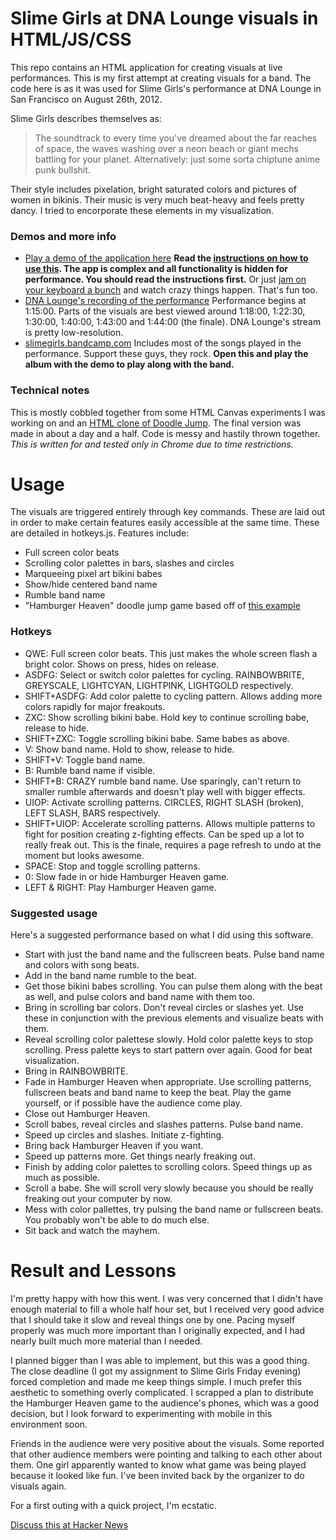 Slime Girls at DNA Lounge visuals in HTML/JS/CSS
========

This repo contains an HTML application for creating visuals at live performances. This is my first attempt at creating visuals for a band. The code here is as it was used for Slime Girls's performance at DNA Lounge in San Francisco on August 26th, 2012. 

Slime Girls describes themselves as:

> The soundtrack to every time you've dreamed about the far reaches of space, the waves washing over a neon beach or giant mechs battling for your planet. Alternatively: just some sorta chiptune anime punk bullshit.

Their style includes pixelation, bright saturated colors and pictures of women in bikinis. Their music is very much beat-heavy and feels pretty dancy. I tried to encorporate these elements in my visualization.

### Demos and more info

- [Play a demo of the application here](https://dl.dropbox.com/u/994121/canvastest/slime-girls/index.html) **Read the [instructions on how to use this](#usage). The app is complex and all functionality is hidden for performance. You should read the instructions first.** Or just [jam on your keyboard a bunch](#hotkeys) and watch crazy things happen. That's fun too.
- [DNA Lounge's recording of the performance](http://www.justin.tv/dnalounge/b/330096677) Performance begins at 1:15:00. Parts of the visuals are best viewed around 1:18:00, 1:22:30, 1:30:00, 1:40:00, 1:43:00 and 1:44:00 (the finale). DNA Lounge's stream is pretty low-resolution.
- [slimegirls.bandcamp.com](http://slimegirls.bandcamp.com) Includes most of the songs played in the performance. Support these guys, they rock. **Open this and play the album with the demo to play along with the band.**

### Technical notes

This is mostly cobbled together from some HTML Canvas experiments I was working on and an [HTML clone of Doodle Jump](http://cssdeck.com/labs/html5-doodle-jump/8). The final version was made in about a day and a half. Code is messy and hastily thrown together. *This is written for and tested only in Chrome due to time restrictions.*

Usage
========

The visuals are triggered entirely through key commands. These are laid out in order to make certain features easily accessible at the same time. These are detailed in hotkeys.js. Features include:

- Full screen color beats
- Scrolling color palettes in bars, slashes and circles
- Marqueeing pixel art bikini babes
- Show/hide centered band name
- Rumble band name
- "Hamburger Heaven" doodle jump game based off of [this example](http://cssdeck.com/labs/html5-doodle-jump/8)

### Hotkeys

- QWE: Full screen color beats. This just makes the whole screen flash a bright color. Shows on press, hides on release.
- ASDFG: Select or switch color palettes for cycling. RAINBOWBRITE, GREYSCALE, LIGHTCYAN, LIGHTPINK, LIGHTGOLD respectively.
- SHIFT+ASDFG: Add color palette to cycling pattern. Allows adding more colors rapidly for major freakouts.
- ZXC: Show scrolling bikini babe. Hold key to continue scrolling babe, release to hide.
- SHIFT+ZXC: Toggle scrolling bikini babe. Same babes as above.
- V: Show band name. Hold to show, release to hide.
- SHIFT+V: Toggle band name.
- B: Rumble band name if visible.
- SHIFT+B: CRAZY rumble band name. Use sparingly, can't return to smaller rumble afterwards and doesn't play well with bigger effects.
- UIOP: Activate scrolling patterns. CIRCLES, RIGHT SLASH (broken), LEFT SLASH, BARS respectively.
- SHIFT+UIOP: Accelerate scrolling patterns. Allows multiple patterns to fight for position creating z-fighting effects. Can be sped up a lot to really freak out. This is the finale, requires a page refresh to undo at the moment but looks awesome.
- SPACE: Stop and toggle scrolling patterns.
- 0: Slow fade in or hide Hamburger Heaven game.
- LEFT & RIGHT: Play Hamburger Heaven game.

### Suggested usage

Here's a suggested performance based on what I did using this software.

- Start with just the band name and the fullscreen beats. Pulse band name and colors with song beats.
- Add in the band name rumble to the beat.
- Get those bikini babes scrolling. You can pulse them along with the beat as well, and pulse colors and band name with them too.
- Bring in scrolling bar colors. Don't reveal circles or slashes yet. Use these in conjunction with the previous elements and visualize beats with them. 
- Reveal scrolling color palettese slowly. Hold color palette keys to stop scrolling. Press palette keys to start pattern over again. Good for beat visualization.
- Bring in RAINBOWBRITE.
- Fade in Hamburger Heaven when appropriate. Use scrolling patterns, fullscreen beats and band name to keep the beat. Play the game yourself, or if possible have the audience come play.
- Close out Hamburger Heaven.
- Scroll babes, reveal circles and slashes patterns. Pulse band name.
- Speed up circles and slashes. Initiate z-fighting.
- Bring back Hamburger Heaven if you want.
- Speed up patterns more. Get things nearly freaking out.
- Finish by adding color palettes to scrolling colors. Speed things up as much as possible.
- Scroll a babe. She will scroll very slowly because you should be really freaking out your computer by now.
- Mess with color pallettes, try pulsing the band name or fullscreen beats. You probably won't be able to do much else.
- Sit back and watch the mayhem.

Result and Lessons
========

I'm pretty happy with how this went. I was very concerned that I didn't have enough material to fill a whole half hour set, but I received very good advice that I should take it slow and reveal things one by one. Pacing myself properly was much more important than I originally expected, and I had nearly built much more material than I needed.

I planned bigger than I was able to implement, but this was a good thing. The close deadline (I got my assignment to Slime Girls Friday evening) forced completion and made me keep things simple. I much prefer this aesthetic to something overly complicated. I scrapped a plan to distribute the Hamburger Heaven game to the audience's phones, which was a good decision, but I look forward to experimenting with mobile in this environment soon.

Friends in the audience were very positive about the visuals. Some reported that other audience members were pointing and talking to each other about them. One girl apparently wanted to know what game was being played because it looked like fun. I've been invited back by the organizer to do visuals again.

For a first outing with a quick project, I'm ecstatic.

[Discuss this at Hacker News](http://news.ycombinator.com/item?id=4442299)